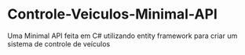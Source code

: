 # Controle-Veiculos-Minimal-API
Uma Minimal API feita em C# utilizando entity framework para criar um sistema de controle de veículos
